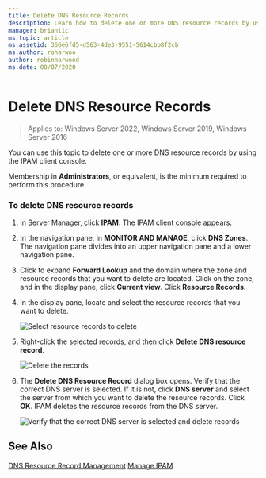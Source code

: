 ```yaml
---
title: Delete DNS Resource Records
description: Learn how to delete one or more DNS resource records by using the IPAM client console.
manager: brianlic
ms.topic: article
ms.assetid: 366e6fd5-d563-4de3-9551-5614cbb8f2cb
ms.author: roharwoo
author: robinharwood
ms.date: 08/07/2020
---
```

# Delete DNS Resource Records

>Applies to: Windows Server 2022, Windows Server 2019, Windows Server 2016

You can use this topic to delete one or more DNS resource records by using the IPAM client console.

Membership in **Administrators**, or equivalent, is the minimum required to perform this procedure.

### To delete DNS resource records

1.  In Server Manager, click  **IPAM**. The IPAM client console appears.

2.  In the navigation pane, in **MONITOR AND MANAGE**, click **DNS Zones**.  The navigation pane divides into an upper navigation pane and a lower navigation pane.

3.  Click to expand **Forward Lookup** and the domain where the zone and resource records that you want to delete are located. Click on the zone, and in the display pane, click **Current view**. Click **Resource Records**.

4.  In the display pane, locate and select the resource records that you want to delete.

    ![Select resource records to delete](../../media/Delete-DNS-Resource-Records/ipam_DeleteRR_01.jpg)

5.  Right-click the selected records, and then click **Delete DNS resource record**.

    ![Delete the records](../../media/Delete-DNS-Resource-Records/ipam_DeleteRR_02.jpg)

6.  The **Delete DNS Resource Record** dialog box opens. Verify that the correct DNS server is selected. If it is not, click **DNS server** and select the server from which you want to delete the resource records. Click **OK**. IPAM deletes the resource records from the DNS server.

    ![Verify that the correct DNS server is selected and delete records](../../media/Delete-DNS-Resource-Records/ipam_DeleteRR_03.jpg)

## See Also
[DNS Resource Record Management](DNS-Resource-Record-Management.md)
[Manage IPAM](Manage-IPAM.md)




